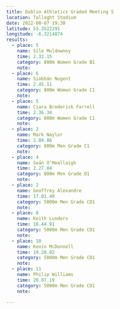 ```yaml
---
title: Dublin Athletics Graded Meeting 5 
location: Tallaght Stadium 
date: 2022-08-07 19:30
latitude: 53.3522291
longitude: -6.3214874
results:
  - place: 5
    name: Síle Muldowney
    time: 2.32.15
    category: 800m Women Grade B1
    note: 
  - place: 6
    name: Siobhán Nugent
    time: 2.45.11
    category: 800m Women Grade C1
    note: 
  - place: 5
    name: Ciara Broderick Farrell
    time: 2.36.34
    category: 800m Women Grade C1
    note: 
  - place: 2
    name: Mark Naylor
    time: 2.09.86
    category: 800m Men Grade C1
    note: 
  - place: 4
    name: Seán O'Meallaigh
    time: 2.27.84
    category: 800m Men Grade D1
    note: 
  - place: 2
    name: Geoffrey Alexandre
    time: 17.01.40
    category: 5000m Men Grade CD1
    note: 
  - place: 8
    name: Keith Lunders
    time: 18.44.91
    category: 5000m Men Grade CD1
    note: 
  - place: 10
    name: Kevin McDonnell
    time: 19.20.82
    category: 5000m Men Grade CD1
    note: 
  - place: 11
    name: Philip Williams
    time: 20.07.19
    category: 5000m Men Grade CD1
    note: 

---
```

